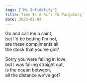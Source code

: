 ```yaml
---
tags: ['Ms Infidelity']
title: Time Is A Rift To Purgatory
date: 2023-03-03
---
```


Go and call me a saint,  
but I'd be betting I'm not,  
are these compliments all  
the stock that you've got?

Sorry you were falling in love,  
but I was falling straight out,  
is the ocean between,  
all the distance we've got?
